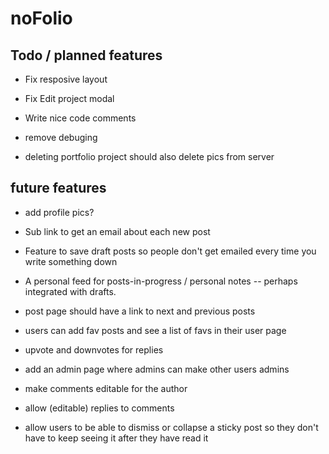 # noFolio

## Todo / planned features

* Fix resposive layout

* Fix Edit project modal

* Write nice code comments

* remove debuging 

* deleting portfolio project should also delete pics from server

## future features

* add profile pics?

* Sub link to get an email about each new post

* Feature to save draft posts so people don't get emailed every time you write something down

* A personal feed for posts-in-progress / personal notes -- perhaps integrated with drafts. 

* post page should have a link to next and previous posts

* users can add fav posts and see a list of favs in their user page

* upvote and downvotes for replies

* add an admin page where admins can make other users admins

* make comments editable for the author

* allow (editable) replies to comments

* allow users to be able to dismiss or collapse a sticky post so they don't have to keep seeing it after they have read it




